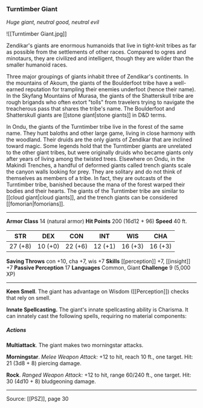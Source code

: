 ### Turntimber Giant
_Huge giant, neutral good, neutral evil_

![[Turntimber Giant.jpg]]

Zendikar's giants are enormous humanoids that live in tight-knit tribes as far as possible from the settlements of other races. Compared to ogres and minotaurs, they are civilized and intelligent, though they are wilder than the smaller humanoid races.

Three major groupings of giants inhabit three of Zendikar's continents. In the mountains of Akoum, the giants of the Boulderfoot tribe have a well-earned reputation for trampling their enemies underfoot (hence their name). In the Skyfang Mountains of Murasa, the giants of the Shatterskull tribe are rough brigands who often extort "tolls" from travelers trying to navigate the treacherous pass that shares the tribe's name. The Boulderfoot and Shatterskull giants are [[stone giant|stone giants]] in D&D terms.

In Ondu, the giants of the Turntimber tribe live in the forest of the same name. They hunt baloths and other large game, living in close harmony with the woodland. Their druids are the only giants of Zendikar that are inclined toward magic. Some legends hold that the Turntimber giants are unrelated to the other giant tribes, but were originally druids who became giants only after years of living among the twisted trees. Elsewhere on Ondu, in the Makindi Trenches, a handful of deformed giants called trench giants scale the canyon walls looking for prey. They are solitary and do not think of themselves as members of a tribe. In fact, they are outcasts of the Turntimber tribe, banished because the mana of the forest warped their bodies and their hearts. The giants of the Turntimber tribe are similar to [[cloud giant|cloud giants]], and the trench giants can be considered [[fomorian|fomorians]].



---

**Armor Class** 14 (natural armor)
**Hit Points** 200 (16d12 + 96)
**Speed** 40 ft.

| STR     | DEX     | CON     | INT     | WIS     | CHA     |
|---------|---------|---------|---------|---------|---------|
| 27 (+8) | 10 (+0) | 22 (+6) | 12 (+1) | 16 (+3) | 16 (+3) |

**Saving Throws** con +10, cha +7, wis +7
**Skills** [[perception]] +7, [[insight]] +7
**Passive Perception** 17
**Languages** Common, Giant
**Challenge** 9 (5,000 XP)

---

**Keen Smell**. The giant has advantage on Wisdom ([[Perception]]) checks that rely on smell.

**Innate Spellcasting.** The giant's innate spellcasting ability is Charisma. It can innately cast the following spells, requiring no material components:

##### Actions
**Multiattack**. The giant makes two morningstar attacks.

**Morningstar**. _Melee Weapon Attack:_ +12 to hit, reach 10 ft., one target. Hit: 21 (3d8 + 8) piercing damage.

**Rock**. _Ranged Weapon Attack:_ +12 to hit, range 60/240 ft., one target. Hit: 30 (4d10 + 8) bludgeoning damage.


---

Source: [[PSZ]], page 30